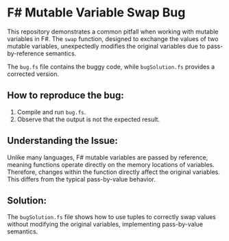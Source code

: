# F# Mutable Variable Swap Bug

This repository demonstrates a common pitfall when working with mutable variables in F#.  The `swap` function, designed to exchange the values of two mutable variables, unexpectedly modifies the original variables due to pass-by-reference semantics.

The `bug.fs` file contains the buggy code, while `bugSolution.fs` provides a corrected version.

## How to reproduce the bug:
1. Compile and run `bug.fs`.
2. Observe that the output is not the expected result. 

## Understanding the Issue:
Unlike many languages, F# mutable variables are passed by reference, meaning functions operate directly on the memory locations of variables. Therefore, changes within the function directly affect the original variables.  This differs from the typical pass-by-value behavior.

## Solution:
The `bugSolution.fs` file shows how to use tuples to correctly swap values without modifying the original variables, implementing pass-by-value semantics.